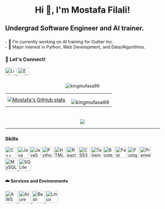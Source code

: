 <h1 align="center">Hi 👋, I'm Mostafa Filali!</h1>


###

<h2 align="left">Undergrad Software Engineer and AI trainer.</h4>

###

<div align="left">
  <p align="left">
    - 🔭 I’m currently working on AI training for Outlier Inc.<br>
    - 💬 Major interest in Python, Web Development, and Data/Algorithms.
  </p>
</div>

###

<div align="left">
  <h3 align="left">🤝 Let's Connect!</h3>
  <a href="https://www.linkedin.com/in/mostafa-filali-a82375120/">
    <img src="https://raw.githubusercontent.com/maurodesouza/profile-readme-generator/master/src/assets/icons/social/linkedin/default.svg" width="37" height="25" alt="LinkedIn logo" />
  </a>
  <a href="mailto:mmfil2@ulaval.ca">
    <img src="https://raw.githubusercontent.com/maurodesouza/profile-readme-generator/master/src/assets/icons/social/gmail/default.svg" width="37" height="25" alt="Email logo" />
  </a>
</div>

###



<p align="center">
  <img align="center" src="https://github-readme-streak-stats.herokuapp.com?user=kingmufasa99&theme=rising-sun&hide_border=true&background=01006100" alt="kingmufasa99" />
</p>

<table>
  <tr>
    <td>
      <!-- Stats -->
      <a href="https://github.com/kingmufasa99/github-readme-stats">
        <img align="center" src="https://github-readme-stats.vercel.app/api?username=kingmufasa99&include_all_commits=true&count_private=true&show_icons=true&border_radius=0&title_color=166FE9&icon_color=57181C&text_color=ffffff&bg_color=0D1117&locale=en&hide_border=true&hide_title=true" alt="Mostafa's GitHub stats" />
      </a>
    </td>
    <td>
      <!-- Languages -->
      <p align="right">
        <img align="right" src="https://github-readme-stats.vercel.app/api/top-langs?username=kingmufasa99&show_icons=true&title_color=ffffff&icon_color=57181C&text_color=ffffff&bg_color=0D1117&locale=en&layout=compact&border_radius=0&hide_border=true" alt="kingmufasa99" />
      </p>
    </td>
  </tr>
</table>

###

<br clear="both">

<div align="center">
  <img src="https://api.visitorbadge.io/api/visitors?path=kingmufasa99&label=Profile%20Visitors&labelColor=%23ff9f19&countColor=%23ff9f65" />
</div>

---

### Skills


<p align="left">
<a href="https://docs.microsoft.com/en-us/cpp/?view=msvc-170" target="_blank" rel="noreferrer"><img src="https://raw.githubusercontent.com/danielcranney/readme-generator/main/public/icons/skills/cplusplus-colored.svg" width="36" height="36" alt="C++" /></a>
<a href="https://www.oracle.com/java/" target="_blank" rel="noreferrer"><img src="https://raw.githubusercontent.com/danielcranney/readme-generator/main/public/icons/skills/java-colored.svg" width="36" height="36" alt="Java" /></a>
<a href="https://developer.mozilla.org/en-US/docs/Web/JavaScript" target="_blank" rel="noreferrer"><img src="https://raw.githubusercontent.com/danielcranney/readme-generator/main/public/icons/skills/javascript-colored.svg" width="36" height="36" alt="JavaScript" /></a>
<a href="https://www.python.org/" target="_blank" rel="noreferrer"><img src="https://raw.githubusercontent.com/danielcranney/readme-generator/main/public/icons/skills/python-colored.svg" width="36" height="36" alt="Python" /></a>
<a href="https://developer.mozilla.org/en-US/docs/Glossary/HTML5" target="_blank" rel="noreferrer"><img src="https://raw.githubusercontent.com/danielcranney/readme-generator/main/public/icons/skills/html5-colored.svg" width="36" height="36" alt="HTML5" /></a>
<a href="https://reactjs.org/" target="_blank" rel="noreferrer"><img src="https://raw.githubusercontent.com/danielcranney/readme-generator/main/public/icons/skills/react-colored.svg" width="36" height="36" alt="React" /></a>
<a href="https://www.w3.org/TR/CSS/#css" target="_blank" rel="noreferrer"><img src="https://raw.githubusercontent.com/danielcranney/readme-generator/main/public/icons/skills/css3-colored.svg" width="36" height="36" alt="CSS3" /></a>
<a href="https://tailwindcss.com/" target="_blank" rel="noreferrer"><img src="https://raw.githubusercontent.com/danielcranney/readme-generator/main/public/icons/skills/tailwindcss-colored.svg" width="36" height="36" alt="TailwindCSS" /></a>
<a href="https://getbootstrap.com/" target="_blank" rel="noreferrer"><img src="https://raw.githubusercontent.com/danielcranney/readme-generator/main/public/icons/skills/bootstrap-colored.svg" width="36" height="36" alt="Bootstrap" /></a>
<a href="https://fastapi.tiangolo.com/" target="_blank" rel="noreferrer"><img src="https://raw.githubusercontent.com/danielcranney/readme-generator/main/public/icons/skills/fastapi-colored.svg" width="36" height="36" alt="Fast API" /></a>
<a href="https://www.postgresql.org/" target="_blank" rel="noreferrer"><img src="https://raw.githubusercontent.com/danielcranney/readme-generator/main/public/icons/skills/postgresql-colored.svg" width="36" height="36" alt="PostgreSQL" /></a>
<a href="https://www.adobe.com/uk/products/premiere.html" target="_blank" rel="noreferrer"><img src="https://raw.githubusercontent.com/danielcranney/readme-generator/main/public/icons/skills/premierepro-colored.svg" width="36" height="36" alt="Premiere Pro" /></a>
<a href="https://www.mysql.com/" target="_blank">
<img src="https://www.vectorlogo.zone/logos/mysql/mysql-icon.svg" alt="MySQL" width="40" height="40" />
</a>
<a href="https://www.sqlite.org/" target="_blank">
<img src="https://www.vectorlogo.zone/logos/sqlite/sqlite-icon.svg" alt="SQLite" width="40" height="40" />
</a>
</p>


#### ☁️ Services and Environments

<p align="left">
  <a href="https://aws.amazon.com" target="_blank">
    <img src="https://www.vectorlogo.zone/logos/amazon_aws/amazon_aws-icon.svg" alt="AWS" width="40" height="40" />
  </a>
  <a href="https://azure.microsoft.com/" target="_blank">
    <img src="https://www.vectorlogo.zone/logos/microsoft_azure/microsoft_azure-icon.svg" alt="Azure" width="40" height="40" />
  </a>
   <a href="https://www.gnu.org/software/bash/" target="_blank">
    <img src="https://www.vectorlogo.zone/logos/gnu_bash/gnu_bash-icon.svg" alt="Bash" width="40" height="40" />
  </a>
  <a href="https://www.linux.org/" target="_blank">
    <img src="https://www.vectorlogo.zone/logos/linux/linux-icon.svg" alt="Linux" width="40" height="40" />
  </a>
</p>


